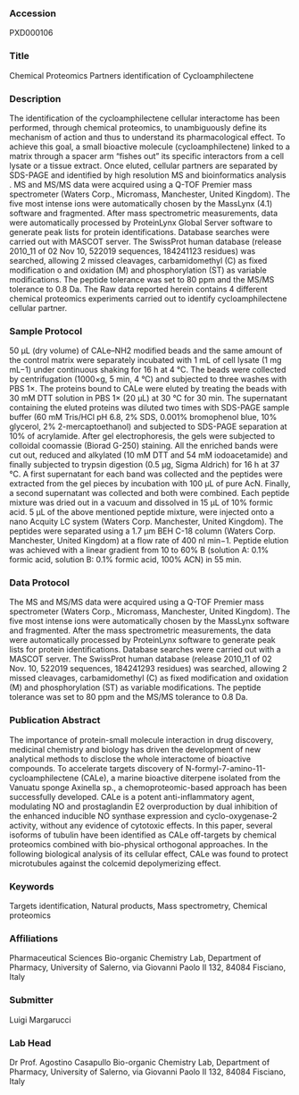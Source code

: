 ### Accession
PXD000106

### Title
Chemical Proteomics Partners identification of Cycloamphilectene

### Description
The identification of the cycloamphilectene cellular interactome has been performed, through chemical proteomics, to unambiguously define its mechanism of action and thus to understand its pharmacological effect. To achieve this goal, a small bioactive molecule (cycloamphilectene) linked to a matrix through a spacer arm “fishes out” its specific interactors from a cell lysate or a tissue extract. Once eluted, cellular partners are separated by SDS-PAGE and identified by high resolution MS and bioinformatics analysis . MS and MS/MS data were acquired using a Q-TOF Premier mass spectrometer (Waters Corp., Micromass, Manchester, United Kingdom). The five most intense ions were automatically chosen by the MassLynx (4.1) software and fragmented. After mass spectrometric measurements, data were automatically processed by ProteinLynx Global Server software to generate peak lists for protein identifications. Database searches were carried out with MASCOT server. The SwissProt human database (release 2010_11 of 02 Nov 10, 522019 sequences, 184241123 residues) was searched, allowing 2 missed cleavages, carbamidomethyl (C) as fixed modification o and oxidation (M) and phosphorylation (ST) as variable modifications. The peptide tolerance was set to 80 ppm and the MS/MS tolerance to 0.8 Da. The Raw data reported herein contains 4 different chemical proteomics experiments carried out to identify cycloamphilectene cellular partner.

### Sample Protocol
50 μL (dry volume) of CALe–NH2 modified beads and the same amount of the control matrix were separately incubated with 1 mL of cell lysate (1 mg mL−1) under continuous shaking for 16 h at 4 °C. The beads were collected by centrifugation (1000×g, 5 min, 4 °C) and subjected to three washes with PBS 1×. The proteins bound to CALe were eluted by treating the beads with 30 mM DTT solution in PBS 1× (20 μL) at 30 °C for 30 min. The supernatant containing the eluted proteins was diluted two times with SDS-PAGE sample buffer (60 mM Tris/HCl pH 6.8, 2% SDS, 0.001% bromophenol blue, 10% glycerol, 2% 2-mercaptoethanol) and subjected to SDS-PAGE separation at 10% of acrylamide. After gel electrophoresis, the gels were subjected to colloidal coomassie (Biorad G-250) staining. All the enriched bands were cut out, reduced and alkylated (10 mM DTT and 54 mM iodoacetamide) and finally subjected to trypsin digestion (0.5 μg, Sigma Aldrich) for 16 h at 37 °C. A first supernatant for each band was collected and the peptides were extracted from the gel pieces by incubation with 100 μL of pure AcN. Finally, a second supernatant was collected and both were combined. Each peptide mixture was dried out in a vacuum and dissolved in 15 μL of 10% formic acid. 5 μL of the above mentioned peptide mixture, were injected onto a nano Acquity LC system (Waters Corp. Manchester, United Kingdom). The peptides were separated using a 1.7 μm BEH C-18 column (Waters Corp. Manchester, United Kingdom) at a flow rate of 400 nl min−1. Peptide elution was achieved with a linear gradient from 10 to 60% B (solution A: 0.1% formic acid, solution B: 0.1% formic acid, 100% ACN) in 55 min.

### Data Protocol
The MS and MS/MS data were acquired using a Q-TOF Premier mass spectrometer (Waters Corp., Micromass, Manchester, United Kingdom). The five most intense ions were automatically chosen by the MassLynx software and fragmented. After the mass spectrometric measurements, the data were automatically processed by ProteinLynx software to generate peak lists for protein identifications. Database searches were carried out with a MASCOT server. The SwissProt human database (release 2010_11 of 02 Nov. 10, 522019 sequences, 184241293 residues) was searched, allowing 2 missed cleavages, carbamidomethyl (C) as fixed modification and oxidation (M) and phosphorylation (ST) as variable modifications. The peptide tolerance was set to 80 ppm and the MS/MS tolerance to 0.8 Da.

### Publication Abstract
The importance of protein-small molecule interaction in drug discovery, medicinal chemistry and biology has driven the development of new analytical methods to disclose the whole interactome of bioactive compounds. To accelerate targets discovery of N-formyl-7-amino-11-cycloamphilectene (CALe), a marine bioactive diterpene isolated from the Vanuatu sponge Axinella sp., a chemoproteomic-based approach has been successfully developed. CALe is a potent anti-inflammatory agent, modulating NO and prostaglandin E2 overproduction by dual inhibition of the enhanced inducible NO synthase expression and cyclo-oxygenase-2 activity, without any evidence of cytotoxic effects. In this paper, several isoforms of tubulin have been identified as CALe off-targets by chemical proteomics combined with bio-physical orthogonal approaches. In the following biological analysis of its cellular effect, CALe was found to protect microtubules against the colcemid depolymerizing effect.

### Keywords
Targets identification, Natural products, Mass spectrometry, Chemical proteomics

### Affiliations
Pharmaceutical Sciences
Bio-organic Chemistry Lab, Department of Pharmacy, University of Salerno, via Giovanni Paolo II 132, 84084 Fisciano, Italy

### Submitter
Luigi Margarucci

### Lab Head
Dr Prof. Agostino Casapullo
Bio-organic Chemistry Lab, Department of Pharmacy, University of Salerno, via Giovanni Paolo II 132, 84084 Fisciano, Italy


